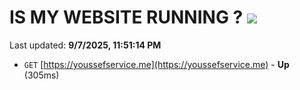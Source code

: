 # IS MY WEBSITE RUNNING ? [![](https://img.shields.io/static/v1?label=Sponsor&message=%E2%9D%A4&logo=GitHub&color=%23fe8e86)](https://github.com/sponsors/Youssef-Lehmam)

Last updated: **9/7/2025, 11:51:14 PM**

- `GET` [https://youssefservice.me](https://youssefservice.me) - **Up** (305ms)
